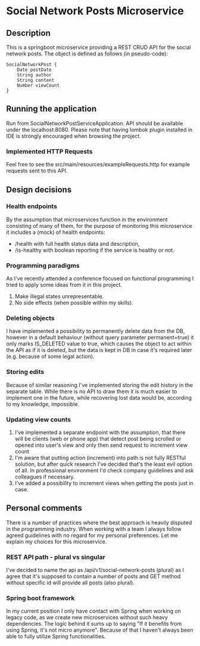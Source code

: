 # Social Network Posts Microservice
## Description
This is a springboot microservice providing a REST CRUD API for the social network posts. The object is defined as 
follows (in pseudo-code):
```
SocialNetworkPost {
    Date postDate
    String author
    String content
    Number viewCount
}
```
## Running the application
Run from SocialNetworkPostServiceApplication. API should be available under the localhost:8080. Please note that having 
lombok plugin installed in IDE is strongly encouraged when browsing the project.
### Implemented HTTP Requests
Feel free to see the src/main/resources/exampleRequests.http for example requests sent to this API.
## Design decisions
### Health endpoints
By the assumption that microservices function in the environment consisting of many of them, for the purpose of 
monitoring this microservice it includes a (mock) of health endpoints:
- /health with full health status data and description,
- /is-healthy with boolean reporting if the service is healthy or not.

### Programming paradigms
As I've recently attended a conference focused on functional programming I tried to apply some ideas from it in 
this project.
1. Make illegal states unrepresentable.
2. No side effects (when possible within my skills).

### Deleting objects
I have implemented a possibility to permanently delete data from the DB, however in a default behaviour (without 
query parameter permanent=true) it only marks IS_DELETED value to true, which causes the object to act within the 
API as if it is deleted, but the data is kept in DB in case it's required later (e.g. because of some legal action).  

### Storing edits
Because of similar reasoning I've implemented storing the edit history in the separate table. While there is no API 
to draw them it is much easier to implement one in the future, while recovering lost data would be, according to my 
knowledge, impossible.

### Updating view counts
1. I've implemented a separate endpoint with the assumption, that there will be clients (web or phone app) that 
detect post being scrolled or opened into user's view and only then send request to increment view count
2. I'm aware that putting action (increment) into path is not fully RESTful solution, but after quick research
I've decided that's the least evil option of all. In professional environment I'd check company guidelines 
and ask colleagues if necessary.
3. I've added a possibility to increment views when getting the posts just in case.
    
## Personal comments
There is a number of practices where the best approach is heavily disputed in the programming industry. When working 
with a team I always follow agreed guidelines with no regard for my personal preferences. Let me explain my choices 
for this microservice. 

### REST API path - plural vs singular
I've decided to name the api as /api/v1/social-network-posts (plural) as I agree that it's supposed to contain a 
number of posts and GET method without specific id will provide all posts (also plural).

### Spring boot framework
In my current position I only have contact with Spring when working on legacy code, as we create new microservices 
without such heavy dependencies. The logic behind it sums up to saying "If it benefits from using Spring, it's not 
micro anymore". Because of that I haven't always been able to fully utilize Spring functionalities.
